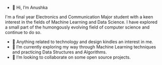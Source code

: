 - 👋 Hi, I’m Anushka

I'm a final year Electronics and Communication Major student with a keen interest in the fields of Machine Learning and Data Science. I have explored a small part of the humongously evolving field of computer science and continue to do so.
- 👀 Anything related to technology and design kindles an interest in me.
- 🌱 I’m currently exploring my way through Machine Learning techniques and practicing Data Structures and Algorithms.
- 💞️ I’m looking to collaborate on some open source projects.

<!---
Anushka4Joshi/Anushka4Joshi is a ✨ special ✨ repository because its `README.md` (this file) appears on your GitHub profile.
You can click the Preview link to take a look at your changes.
--->
